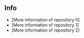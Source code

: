 ## Info
- [More information of repository 0]
- [More information of repository 1]
- [More information of repository 2]